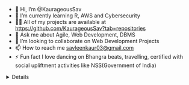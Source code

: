 - 👋 Hi, I’m @KaurageousSav
- 🌱 I’m currently learning R, AWS and Cybersecurity
- 👨‍💻 All of my projects are available at https://github.com/KaurageousSav?tab=repositories
- 💬 Ask me about Agile, Web Development, DBMS
- 💞️ I’m looking to collaborate on Web Development Projects
- 📫 How to reach me savleenkaur03@gmail.com
- ⚡ Fun fact I love dancing on Bhangra beats, travelling, certified with social upliftment activities like NSS(Government of India)

<details>
  Connect with me:
  https://www.linkedin.com/in/savleen-kaur-97a563166/
  
  

<!---
KaurageousSav/KaurageousSav is a ✨ special ✨ repository because its `README.md` (this file) appears on your GitHub profile.
You can click the Preview link to take a look at your changes.
--->
